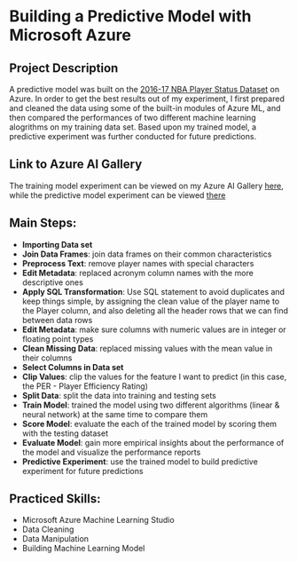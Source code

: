 # Building a Predictive Model with Microsoft Azure

## Project Description
A predictive model was built on the [2016-17 NBA Player Status Dataset](https://www.basketball-reference.com/leagues/NBA_2017_advanced.html) on Azure. In order to get the best results out of my experiment, I first prepared and cleaned the data using some of the built-in modules of Azure ML, and then compared the performances of two different machine learning alogrithms on my training data set. Based upon my trained model, a predictive experiment was further conducted for future predictions.

## Link to Azure AI Gallery
The training model experiment can be viewed on my Azure AI Gallery [here](https://gallery.azure.ai/Experiment/Machine-Learning-Model-NBA-Data-Set), while the predictive model experiment can be viewed [there](https://gallery.cortanaintelligence.com/Experiment/Predictive-Model-NBA-Data-Set)

## Main Steps:
- **Importing Data set**
- **Join Data Frames**: join data frames on their common characteristics
- **Preprocess Text**: remove player names with special characters
- **Edit Metadata**: replaced acronym column names with the more descriptive ones
- **Apply SQL Transformation**: Use SQL statement to avoid duplicates and keep things simple, by assigning the clean value of the player name to the Player column, and also deleting all the header rows that we can find between data rows
- **Edit Metadata**: make sure columns with numeric values are in integer or floating point types
- **Clean Missing Data**: replaced missing values with the mean value in their columns
- **Select Columns in Data set**
- **Clip Values**: clip the values for the feature I want to predict (in this case, the PER - Player Efficiency Rating)
- **Split Data**: split the data into training and testing sets
- **Train Model**: trained the model using two different algorithms (linear & neural network) at the same time to compare them
- **Score Model**: evaluate the each of the trained model by scoring them with the testing dataset
- **Evaluate Model**: gain more empirical insights about the performance of the model and visualize the performance reports
- **Predictive Experiment**: use the trained model to build predictive experiment for future predictions

## Practiced Skills:
- Microsoft Azure Machine Learning Studio
- Data Cleaning
- Data Manipulation
- Building Machine Learning Model

